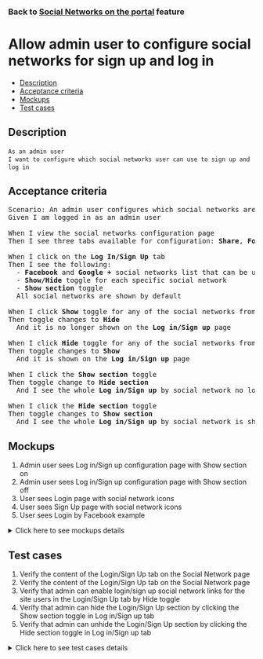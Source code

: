 ### Back to [Social Networks on the portal](../../) feature

# Allow admin user to configure social networks for sign up and log in

- [Description](#description)
- [Acceptance criteria](#acceptance-criteria)
- [Mockups](#mockups)
- [Test cases](#test-cases)

## Description

    As an admin user
    I want to configure which social networks user can use to sign up and log in

## Acceptance criteria

<pre>
Scenario: An admin user configures which social networks are to be used for following
Given I am logged in as an admin user

When I view the social networks configuration page
Then I see three tabs available for configuration: <b>Share</b>, <b>Follow</b>, <b>Log In/Sign Up</b>

When I click on the <b>Log In/Sign Up</b> tab
Then I see the following:
  - <b>Facebook</b> and <b>Google +</b> social networks list that can be used for login/sign up
  - <b>Show/Hide</b> toggle for each specific social network
  - <b>Show section</b> toggle
  All social networks are shown by default

When I click <b>Show</b> toggle for any of the social networks from the list
Then toggle changes to <b>Hide</b>
  And it is no longer shown on the <b>Log in/Sign up</b> page

When I click <b>Hide</b> toggle for any of the social networks from the list
Then toggle changes to <b>Show</b>
  And it is shown on the <b>Log in/Sign up</b> page

When I click the <b>Show section</b> toggle
Then toggle change to <b>Hide section</b>
  And I see the whole <b>Log in/Sign up</b> by social network no longer shown on the site

When I click the <b>Hide section</b> toggle
Then toggle changes to <b>Show section</b>
  And I see the whole <b>Log in/Sign up</b> by social network is shown on the site
</pre>

## Mockups

1. Admin user sees Log in/Sign up configuration page with Show section on
2. Admin user sees Log in/Sign up configuration page with Show section off
3. User sees Login page with social network icons
4. User sees Sign Up page with social network icons
5. User sees Login by Facebook example

<details>
  <summary>Click here to see mockups details</summary>

**1. Admin user sees Log in/Sign up configuration page with Show section on:**

![Admin user sees Log in/Sign up configuration page with Show section on](/products/sport_news_portal/web_application_features/social_networks/images/login_signup_configuration_page.png)

**2. Admin user sees Log in/Sign up configuration page with Show section off:**

![Admin user sees Log in/Sign up configuration page with Show section off](/products/sport_news_portal/web_application_features/social_networks/images/login_signup_configuration_page_section_off.png)

**3. User sees Login page with social network icons:**

![User sees Login page with social network icons](/products/sport_news_portal/web_application_features/social_networks/images/login_page_with_social_network_icons.png)

**4. User sees Sign Up page with social network icons:**

![User sees Sign Up page with social network icons](/products/sport_news_portal/web_application_features/social_networks/images/signup_page_with_social_network_icons.png)

**5. User sees Login by Facebook example:**

![User sees Login by Facebook example](/products/sport_news_portal/web_application_features/social_networks/images/login_by_facebook_example.png)

</details>

## Test cases

1. Verify the content of the Login/Sign Up tab on the Social Network page
2. Verify the content of the Login/Sign Up tab on the Social Network page
3. Verify that admin can enable login/sign up social network links for the site users in the Login/Sign Up tab by Hide toggle
4. Verify that admin can hide the Login/Sign Up section by clicking the Show section toggle in Log in/Sign up tab
5. Verify that admin can unhide the Login/Sign Up section by clicking the Hide section toggle in Log in/Sign up tab

<details>
  <summary>Click here to see test cases details</summary>

### **#1. Verify the content of the Login/Sign Up tab on the Social Network page**

|Preconditions|Steps|Expected result
--------------|-----|----------
|- Log in by admin account</br>- Go to the <b>Social Networks</b> page -> <b>Log in/Sign up</b> tab|1) Examine the content of the <b>Follow</b> tab|1) There are social networks Facebook and Google +. <b>The Show/Hide</b> toggle to activate/deactivate a specific social network and the <b>Show section</b> toggle|

### **#2. Verify the content of the Login/Sign Up tab on the Social Network page**

|Preconditions|Steps|Expected result
--------------|-----|----------
|- Log in by admin account</br>- Go to the <b>Social Networks</b> page -> <b>Log in/Sign up</b> tab</br>- All social networks are enabled for log in/sign up|1) Click <b>Show</b> toggle to disable any social network from the list</br>2) Log out from admin account</br>3) Examine if disabled the log in/sign up for the needed social network is not visible for users.|1) Toggle changed to <b>Hide</b></br>3) The disabled social network is not available for log in/sign up|

### **#3. Verify that admin can enable login/sign up social network links for the site users in the Login/Sign Up tab by Hide toggle**

|Preconditions|Steps|Expected result
--------------|-----|----------
|- Log in by admin account</br>- Go to the <b>Social Networks</b> page -> <b>Log in/Sign up</b> tab</br>- Some social networks are disabled for log in/sign up|1) Click <b>Hide</b> toggle to enable any social network from the list</br>2) Log out from admin account</br>3) Examine if enabled the log in/sign up for the needed social network is visible for users.|1) Toggle changed to <b>Show</b></br>3) The enabled social network is available for log in/sign up|

### **#4. Verify that admin can hide the Login/Sign Up section by clicking the Show section toggle in Log in/Sign up tab**

|Preconditions|Steps|Expected result
--------------|-----|----------
|- Log in by admin account</br>- Go to the <b>Social Networks</b> page -> <b>Log in/Sign up</b> tab</br>- <b>Show section</b> toggle is shown|1) Click the <b>Show section</b> toggle</br>2) Log out from admin account</br>3) Examine if the Log in/Sign up by social networks section is present|1)  Toggle changed to <b>Hide section</b></br>3) The Login/Sign Up by social networks section is not visible for users|

### **#5. Verify that admin can unhide the Login/Sign Up section by clicking the Hide section toggle in Log in/Sign up tab**

|Preconditions|Steps|Expected result
--------------|-----|----------
|- Log in by admin account</br>- Go to the <b>Social Networks</b> page -> <b>Log in/Sign up</b> tab</br>- <b>Hide section</b> toggle is shown|1) Click the <b>Hide section</b> toggle</br>2) Log out from admin account</br>3) Examine if the Log in/Sign up by social networks section is present|1)  Toggle changed to <b>Show section</b></br>3) The Login/Sign Up by social networks section is visible for users|

</details>
